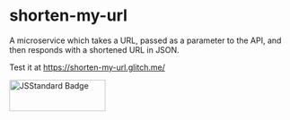 # shorten-my-url

A microservice which takes a URL, passed as a parameter to the API, and then responds with a shortened URL in JSON.

Test it at <a href="https://shorten-my-url.glitch.me/">https://shorten-my-url.glitch.me/</a>

<img src="https://cdn.rawgit.com/standard/standard/master/badge.svg?1503150814326" alt="JSStandard Badge" height="56" width="171">